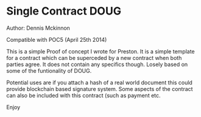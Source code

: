 Single Contract DOUG
=====================
Author: Dennis Mckinnon

Compatible with POC5 (April 25th 2014)

This is a simple Proof of concept I wrote for Preston. It is a simple template for a contract which can be superceded by a new contract when both parties agree. It does not contain any specifics though. Losely based on some of the funtionality of DOUG.

Potential uses are if you attach a hash of a real world document this could provide blockchain based signature system. Some aspects of the contract can also be included with this contract (such as payment etc. 

Enjoy




